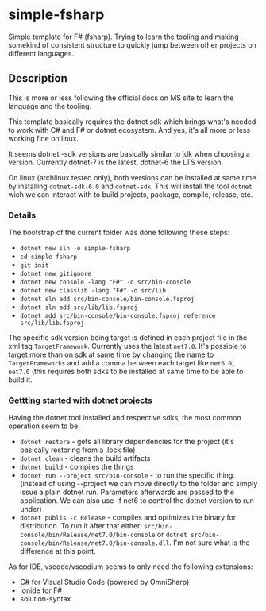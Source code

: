 # simple-fsharp

Simple template for F# (fsharp). Trying to learn the tooling
and making somekind of consistent structure to quickly jump
between other projects on different languages.


## Description

This is more or less following the official docs on MS site to learn
the language and the tooling.

This template basically requires the dotnet sdk which brings 
what's needed to work with C# and F# or dotnet ecosystem. 
And yes, it's all more or less working fine on linux.

It seems dotnet -sdk versions are basically similar to jdk when
choosing a version. Currently dotnet-7 is the latest, dotnet-6 the
LTS version.

On linux (archlinux tested only), both versions can be installed
at same time by installing `dotnet-sdk-6.0` and `dotnet-sdk`.
This will install the tool `dotnet` wich we can interact with to build
projects, package, compile, release, etc.


### Details

The bootstrap of the current folder was done following these steps:
  - `dotnet new sln -o simple-fsharp`
  - `cd simple-fsharp`
  - `git init`
  - `dotnet new gitignore`
  - `dotnet new console -lang "F#" -o src/bin-console`
  - `dotnet new classlib -lang "F#" -o src/lib`
  - `dotnet sln add src/bin-console/bin-console.fsproj`
  - `dotnet sln add src/lib/lib.fsproj`
  - `dotnet add src/bin-console/bin-console.fsproj reference src/lib/lib.fsproj`

The specific sdk version being target is defined in each project file
in the xml tag `TargetFramework`. Currently uses the latest `net7.0`.
It's possible to target more than on sdk at same time by changing the 
name to `TargetFrameworks` and add a comma between each target like 
`net6.0, net7.0` (this requires both sdks to be installed at same time
to be able to build it.


### Gettting started with dotnet projects

Having the dotnet tool installed and respective sdks, the most common
operation seem to be:
  - `dotnet restore` - gets all library dependencies for the project
                       (it's basically restoring from a .lock file)
  - `dotnet clean` - cleans the build artifacts
  - `dotnet build` - compiles the things
  - `dotnet run --project src/bin-console` - to run the specific thing.
                      (instead of using --project we can move directly to the
                      folder and simply issue a plain dotnet run. Parameters
                      afterwards are passed to the application. We can also
                      use -f net6 to control the dotnet version to run under)
  - `dotnet publis -c Release` - compiles and optimizes the binary for distribution.
                      To run it after that either: `src/bin-console/bin/Release/net7.0/bin-console` or
                      `dotnet src/bin-console/bin/Release/net7.0/bin-console.dll`.
                      I'm not sure what is the difference at this point.

As for IDE, vscode/vscodium seems to only need the following extensions:
  - C# for Visual Studio Code (powered by OmniSharp)
  - Ionide for F#
  - solution-syntax



